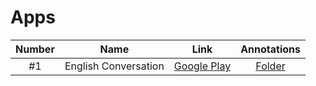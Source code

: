 # Apps

| Number | Name | Link | Annotations |
| :---: | --- | :---: | :---: |
| #1 | English Conversation | [Google Play](https://play.google.com/store/apps/details?id=vn.magik.english) | [Folder](/english-conversation) |
